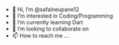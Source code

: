- 👋 Hi, I’m @safalneupane12
- 👀 I’m interested in Coding/Programming
- 🌱 I’m currently learning Dart
- 💞️ I’m looking to collaborate on 
- 📫 How to reach me ...


